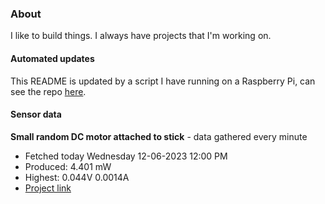 ### About
I like to build things. I always have projects that I'm working on.

#### Automated updates
This README is updated by a script I have running on a Raspberry Pi, can see the repo [here](https://github.com/jdc-cunningham/raspi-git-repo-updater).

#### Sensor data


**Small random DC motor attached to stick** - data gathered every minute
- Fetched today Wednesday 12-06-2023 12:00 PM
- Produced: 4.401 mW
- Highest: 0.044V 0.0014A
- [Project link](https://github.com/jdc-cunningham/turbine-raspi)